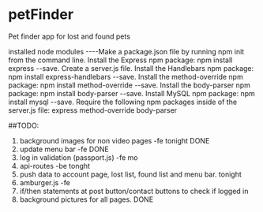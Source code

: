 # petFinder
Pet finder app for lost and found pets

installed node modules
----Make a package.json file by running npm init from the command line.
Install the Express npm package: npm install express --save.
Create a server.js file.
Install the Handlebars npm package: npm install express-handlebars --save.
Install the method-override npm package: npm install method-override --save.
Install the body-parser npm package: npm install body-parser --save.
Install MySQL npm package: npm install mysql --save.
Require the following npm packages inside of the server.js file:
express
method-override
body-parser

##TODO:
1) background images for non video pages -fe tonight DONE
2) update menu bar -fe DONE
3) log in validation (passport.js) -fe mo
4) api-routes -be tonght
5) push data to account page, lost list, found list and menu bar. tonight
6) amburger.js -fe
7) if/then statements at post button/contact buttons to check if logged in
8) background pictures for all pages. DONE
